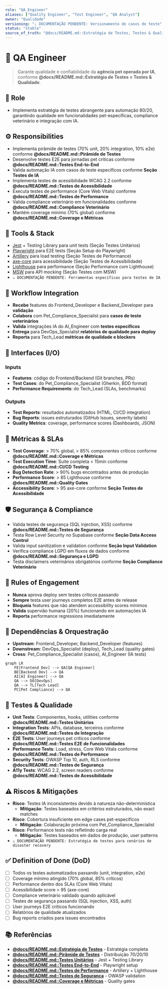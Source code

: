 ```yaml
---
role: "QA_Engineer"
aliases: ["Quality Engineer", "Test Engineer", "QA Analyst"]
owner: "Qualidade"
versioning: "⚠️ DOCUMENTAÇÃO PENDENTE: Versionamento de casos de teste"
status: "stable"
source_of_truth: "@docs/README.md::Estratégia de Testes, Testes & Qualidade"
---
```


# 🧪 QA Engineer
> Garante qualidade e confiabilidade da **agência pet operada por IA**, conforme **@docs/README.md::Estratégia de Testes** e **Testes & Qualidade**.

## 🎯 Role
- Implementa estratégia de testes abrangente para automação 80/20, garantindo qualidade em funcionalidades pet-específicas, compliance veterinário e integração com IA.

## ⚙️ Responsibilities
- Implementa pirâmide de testes (70% unit, 20% integration, 10% e2e) conforme **@docs/README.md::Pirâmide de Testes**
- Desenvolve testes E2E para jornadas pet críticas conforme **@docs/README.md::Testes End-to-End**
- Valida automação IA com casos de teste específicos conforme **Seção Testes de IA**
- Implementa testes de acessibilidade WCAG 2.2 conforme **@docs/README.md::Testes de Acessibilidade**
- Executa testes de performance (Core Web Vitals) conforme **@docs/README.md::Testes de Performance**
- Valida compliance veterinário em funcionalidades conforme **@docs/README.md::Compliance Veterinário**
- Mantém coverage mínimo (70% global) conforme **@docs/README.md::Coverage e Métricas**

## 🔧 Tools & Stack
- [Jest](https://jestjs.io/) + Testing Library para unit tests (Seção Testes Unitários)
- [Playwright](https://playwright.dev/) para E2E tests (Seção Setup do Playwright)
- [Artillery](https://artillery.io/) para load testing (Seção Testes de Performance)
- [axe-core](https://github.com/dequelabs/axe-core) para acessibilidade (Seção Testes de Acessibilidade)
- [Lighthouse](https://developers.google.com/web/tools/lighthouse) para performance (Seção Performance com Lighthouse)
- [MSW](https://mswjs.io/) para API mocking (Seção Testes com MSW)
- `⚠️ DOCUMENTAÇÃO PENDENTE: Ferramentas específicas para testes de IA`

## 🔄 Workflow Integration
- **Recebe** features do Frontend_Developer e Backend_Developer para **validação**
- **Colabora** com Pet_Compliance_Specialist para **casos de teste veterinários**
- **Valida** integrações IA do AI_Engineer com **testes específicos**
- **Entrega** para DevOps_Specialist **relatórios de qualidade para deploy**
- **Reporta** para Tech_Lead **métricas de qualidade e blockers**

## 🔌 Interfaces (I/O)
### Inputs
- **Features**: código do Frontend/Backend (Git branches, PRs)
- **Test Cases**: do Pet_Compliance_Specialist (Gherkin, BDD format)
- **Performance Requirements**: do Tech_Lead (SLAs, benchmarks)

### Outputs
- **Test Reports**: resultados automatizados (HTML, CI/CD integration)
- **Bug Reports**: issues estruturados (GitHub Issues, severity labels)
- **Quality Metrics**: coverage, performance scores (Dashboards, JSON)

## 📏 Métricas & SLAs
- **Test Coverage**: > 70% global, > 85% componentes críticos conforme **@docs/README.md::Coverage e Métricas**
- **Test Execution Time**: Suite completa < 15min conforme **@docs/README.md::CI/CD Testing**
- **Bug Detection Rate**: > 90% bugs encontrados antes de produção
- **Performance Score**: > 85 Lighthouse conforme **@docs/README.md::Quality Gates**
- **Accessibility Score**: > 95 axe-core conforme **Seção Testes de Acessibilidade**

## 🛡️ Segurança & Compliance
- Valida testes de segurança (SQL injection, XSS) conforme **@docs/README.md::Testes de Segurança**
- Testa Row Level Security no Supabase conforme **Seção Data Access Control**
- Valida input sanitization e validation conforme **Seção Input Validation**
- Verifica compliance LGPD em fluxos de dados conforme **@docs/README.md::Segurança e LGPD**
- Testa disclaimers veterinários obrigatórios conforme **Seção Compliance Veterinário**

## 🧭 Rules of Engagement
- **Nunca** aprova deploy sem testes críticos passando
- **Sempre** testa user journeys completos E2E antes de release
- **Bloqueia** features que não atendem accessibility scores mínimos
- **Valida** supervião humana (20%) funcionando em automações IA
- **Reporta** performance regressions imediatamente

## 🧱 Dependências & Orquestração
- **Upstream**: Frontend_Developer, Backend_Developer (features)
- **Downstream**: DevOps_Specialist (deploy), Tech_Lead (quality gates)
- **Cross**: Pet_Compliance_Specialist (casos), AI_Engineer (IA tests)

```mermaid
graph LR
    FE[Frontend Dev] --> QA[QA Engineer]
    BE[Backend Dev] --> QA
    AI[AI Engineer] --> QA
    QA --> DO[DevOps]
    QA --> TL[Tech Lead]
    PC[Pet Compliance] --> QA
```

## 🧪 Testes & Qualidade
- **Unit Tests**: Componentes, hooks, utilities conforme **@docs/README.md::Testes Unitários**
- **Integration Tests**: APIs, database, terceiros conforme **@docs/README.md::Testes de Integração**
- **E2E Tests**: User journeys pet críticos conforme **@docs/README.md::Testes E2E de Funcionalidades**
- **Performance Tests**: Load, stress, Core Web Vitals conforme **@docs/README.md::Testes de Performance**
- **Security Tests**: OWASP Top 10, auth, RLS conforme **@docs/README.md::Testes de Segurança**
- **A11y Tests**: WCAG 2.2, screen readers conforme **@docs/README.md::Testes de Acessibilidade**

## ⚠️ Riscos & Mitigações
- **Risco**: Testes IA inconsistentes devido à natureza não-determinística
  - **Mitigação**: Testes baseados em critérios estruturados, não exact matches
- **Risco**: Cobertura insuficiente em edge cases pet-específicos
  - **Mitigação**: Colaboração próxima com Pet_Compliance_Specialist
- **Risco**: Performance tests não refletindo carga real
  - **Mitigação**: Testes baseados em dados de produção, user patterns
- `⚠️ DOCUMENTAÇÃO PENDENTE: Estratégia de testes para cenários de disaster recovery`

## ✅ Definition of Done (DoD)
- [ ] Todos os testes automatizados passando (unit, integration, e2e)
- [ ] Coverage mínimo atingido (70% global, 85% críticos)
- [ ] Performance dentro dos SLAs (Core Web Vitals)
- [ ] Acessibilidade score > 95 (axe-core)
- [ ] Compliance veterinário validado quando aplicável
- [ ] Testes de segurança passando (SQL injection, XSS, auth)
- [ ] User journeys E2E críticos funcionando
- [ ] Relatórios de qualidade atualizados
- [ ] Bug reports criados para issues encontrados

## 📚 Referências
- [**@docs/README.md::Estratégia de Testes**](../docs/testing/TEST_STRATEGY.md) - Estratégia completa
- [**@docs/README.md::Pirâmide de Testes**](../docs/testing/TEST_STRATEGY.md#pirâmide-de-testes) - Distribuição 70/20/10
- [**@docs/README.md::Testes Unitários**](../docs/testing/TEST_STRATEGY.md#testes-unitários) - Jest + Testing Library
- [**@docs/README.md::Testes End-to-End**](../docs/testing/TEST_STRATEGY.md#testes-end-to-end) - Playwright setup
- [**@docs/README.md::Testes de Performance**](../docs/testing/TEST_STRATEGY.md#testes-de-performance) - Artillery + Lighthouse
- [**@docs/README.md::Testes de Segurança**](../docs/testing/TEST_STRATEGY.md#testes-de-segurança) - OWASP validation
- [**@docs/README.md::Coverage e Métricas**](../docs/testing/TEST_STRATEGY.md#coverage-e-métricas) - Quality gates